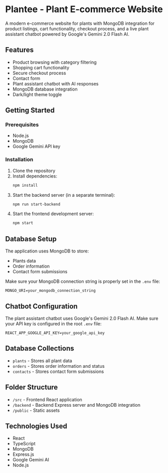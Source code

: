 # Plantee - Plant E-commerce Website

A modern e-commerce website for plants with MongoDB integration for product listings, cart functionality, checkout process, and a live plant assistant chatbot powered by Google's Gemini 2.0 Flash AI.

## Features

- Product browsing with category filtering
- Shopping cart functionality
- Secure checkout process
- Contact form
- Plant assistant chatbot with AI responses
- MongoDB database integration
- Dark/light theme toggle

## Getting Started

### Prerequisites

- Node.js
- MongoDB
- Google Gemini API key

### Installation

1. Clone the repository
2. Install dependencies:
   ```bash
   npm install
   ```
3. Start the backend server (in a separate terminal):
   ```bash
   npm run start-backend
   ```
4. Start the frontend development server:
   ```bash
   npm start
   ```

## Database Setup

The application uses MongoDB to store:
- Plants data
- Order information
- Contact form submissions

Make sure your MongoDB connection string is properly set in the `.env` file:
```
MONGO_URI=your_mongodb_connection_string
```

## Chatbot Configuration

The plant assistant chatbot uses Google's Gemini 2.0 Flash AI. Make sure your API key is configured in the root `.env` file:
```
REACT_APP_GOOGLE_API_KEY=your_google_api_key
```

## Database Collections

- `plants` - Stores all plant data
- `orders` - Stores order information and status
- `contacts` - Stores contact form submissions

## Folder Structure

- `/src` - Frontend React application
- `/backend` - Backend Express server and MongoDB integration
- `/public` - Static assets

## Technologies Used

- React
- TypeScript
- MongoDB
- Express.js
- Google Gemini AI
- Node.js
